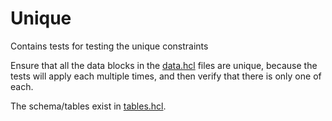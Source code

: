# Unique

Contains tests for testing the unique constraints

Ensure that all the data blocks in the [data.hcl](./data.hcl) files are unique, because the tests will apply each multiple times, and then verify that there is only one of each.

The schema/tables exist in [tables.hcl](./tables.hcl).
